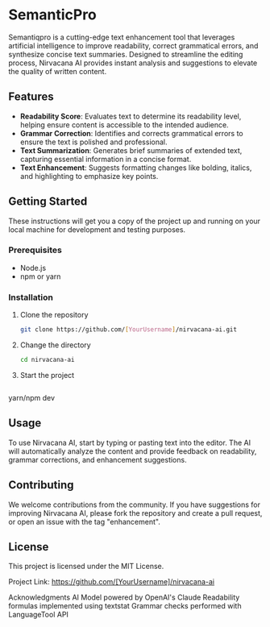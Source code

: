 # SemanticPro

Semantiqpro is a cutting-edge text enhancement tool that leverages artificial intelligence to improve readability, correct grammatical errors, and synthesize concise text summaries. Designed to streamline the editing process, Nirvacana AI provides instant analysis and suggestions to elevate the quality of written content.

## Features

- **Readability Score**: Evaluates text to determine its readability level, helping ensure content is accessible to the intended audience.
- **Grammar Correction**: Identifies and corrects grammatical errors to ensure the text is polished and professional.
- **Text Summarization**: Generates brief summaries of extended text, capturing essential information in a concise format.
- **Text Enhancement**: Suggests formatting changes like bolding, italics, and highlighting to emphasize key points.

## Getting Started

These instructions will get you a copy of the project up and running on your local machine for development and testing purposes.

### Prerequisites

- Node.js
- npm or yarn

### Installation

1. Clone the repository
   ```sh
   git clone https://github.com/[YourUsername]/nirvacana-ai.git
2. Change the directory
      ```sh
   cd nirvacana-ai
4. Start the project
      ```sh
  yarn/npm dev
## Usage
To use Nirvacana AI, start by typing or pasting text into the editor. The AI will automatically analyze the content and provide feedback on readability, grammar corrections, and enhancement suggestions.

## Contributing
We welcome contributions from the community. If you have suggestions for improving Nirvacana AI, please fork the repository and create a pull request, or open an issue with the tag "enhancement".

## License
This project is licensed under the MIT License.

Project Link: https://github.com/[YourUsername]/nirvacana-ai

Acknowledgments
AI Model powered by OpenAI's Claude
Readability formulas implemented using textstat
Grammar checks performed with LanguageTool API
   
